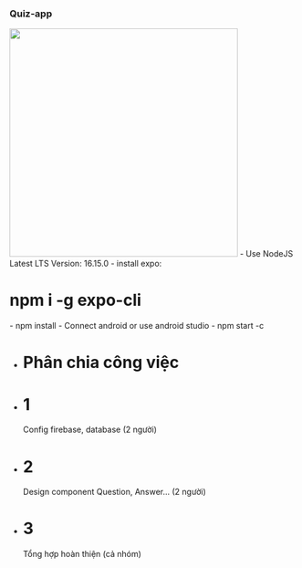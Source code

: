 ### Quiz-app

<img src='https://cdn.dribbble.com/users/4618569/screenshots/10364373/quizlet.jpg' wigth=700 height=400/>
- Use NodeJS Latest LTS Version: 16.15.0
- install expo: <h1>npm i -g expo-cli</h1>
- npm install 
- Connect android or use android studio
- npm start -c


- <h1>Phân chia công việc</h1>
- <h1>1</h1> Config firebase, database (2 người)
- <h1>2</h1> Design component Question, Answer... (2 người)
- <h1>3</h1> Tổng hợp hoàn thiện (cả nhóm)
